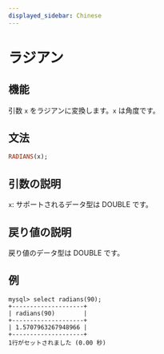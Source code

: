 ```yaml
---
displayed_sidebar: Chinese
---
```


# ラジアン

## 機能

引数 `x` をラジアンに変換します。`x` は角度です。

## 文法

```Haskell
RADIANS(x);
```

## 引数の説明

`x`: サポートされるデータ型は DOUBLE です。

## 戻り値の説明

戻り値のデータ型は DOUBLE です。

## 例

```Plain Text
mysql> select radians(90);
+--------------------+
| radians(90)        |
+--------------------+
| 1.5707963267948966 |
+--------------------+
1行がセットされました (0.00 秒)
```
